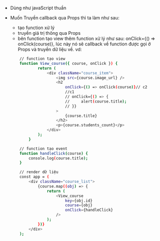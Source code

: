 -   Dùng như javaScript thuần

-   Muốn Truyền callback qua Props thì ta làm như sau:

    -   tạo function xử lý
    -   truyền giá trị thông qua Props
    -   bên function tạo view thêm function xử lý như sau:
        onClick={() => onClick(course)},
        lúc này nó sẽ callback về function được gọi ở Props và truyền dữ liệu về.
        vd:

    ```sh
        // function tạo view
        function View_course({ course, onClick }) {
                return (
                    <div className="course_item">
                        <img src={course.image_url} />
                        <h2
                            onClick={() => onClick(course)}// c2
                            //c1
                            // onClick={() => {
                            //     alert(course.title);
                            // }}
                        >
                            {course.title}
                        </h2>
                        <p>{course.students_count}</p>
                    </div>
                );
            }

        // function tạo event
        function handleClick(course) {
            console.log(course.title);
        }

        // render dữ liệu
        const app = (
            <div className="course_list">
                {course.map((obj) => {
                    return (
                        <View_course
                            key={obj.id}
                            course={obj}
                            onClick={handleClick}
                        />
                    );
                })}
            </div>
        );
    ```
